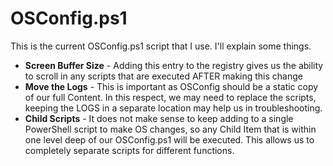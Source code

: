 # OSConfig.ps1

This is the current OSConfig.ps1 script that I use.  I'll explain some things.

* **Screen Buffer Size** - Adding this entry to the registry gives us the ability to scroll in any scripts that are executed AFTER making this change
* **Move the Logs** - This is important as OSConfig should be a static copy of our full Content.  In this respect, we may need to replace the scripts, keeping the LOGS in a separate location may help us in troubleshooting.
* **Child Scripts** - It does not make sense to keep adding to a single PowerShell script to make OS changes, so any Child Item that is within one level deep of our OSConfig.ps1 will be executed.  This allows us to completely separate scripts for different functions.